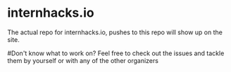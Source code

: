 # internhacks.io
The actual repo for internhacks.io, pushes to this repo will show up on the site.

#Don't know what to work on?
Feel free to check out the issues and tackle them by yourself or with any of the other organizers
